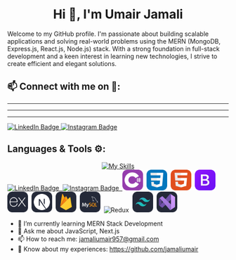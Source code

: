 <div  id="header" align="center">
  <h1>Hi 👋, I'm Umair Jamali</h1>
</div>
Welcome to my GitHub profile. I'm passionate about building scalable applications and solving real-world problems using the MERN (MongoDB, Express.js, React.js, Node.js) stack. With a strong foundation in full-stack development and a keen interest in learning new technologies, I strive to create efficient and elegant solutions.

## 📫 Connect with me on 🔗:
---
***
___
  <div>
  <a href="https://www.linkedin.com/in/umair-jamali/">
    <img src="https://camo.githubusercontent.com/b5ca0d668668ff247047e3ae990f6b19ba143fe20b0b1413cf1072bdfb911182/68747470733a2f2f736b696c6c69636f6e732e6465762f69636f6e733f693d6c696e6b6564696e" alt="LinkedIn Badge"/>
  </a>
  <a href="https://www.instagram.com/jamaliumair597/">
    <img src="https://camo.githubusercontent.com/e818212b5e40fd6507738970e6baa7f3ec80e6645e7af32938b731e8e0c99000/68747470733a2f2f736b696c6c69636f6e732e6465762f69636f6e733f693d696e7374616772616d" alt="Instagram Badge"/>
  </a>
</div>
  
## Languages & Tools ⚙️:
<div align="center">
  <a href="https://skillicons.dev">
    <img src="https://skillicons.dev/icons?i=git,github,vscode,js,css,nextjs,tailwind,react,nodejs,ts,express,npm,cs,html,firebase,bootstrap,vercel,visualstudio,mysql,mongodb&perline=10" alt="My Skills">
  </a>
</div>


<div>
  <a href="https://camo.githubusercontent.com/f898bbaf3f178dafd38d616aab13f062a8ee3e8a07892cbdb08b068070ef417d/68747470733a2f2f736b696c6c69636f6e732e6465762f69636f6e733f693d6769742c6769746875622c7673636f6465">
    <img src="https://camo.githubusercontent.com/f898bbaf3f178dafd38d616aab13f062a8ee3e8a07892cbdb08b068070ef417d/68747470733a2f2f736b696c6c69636f6e732e6465762f69636f6e733f693d6769742c6769746875622c7673636f6465" alt="LinkedIn Badge"/>&nbsp;
  </a>
  <a href="https://camo.githubusercontent.com/195dd1b93b11c7bb98736d2a1842c1baafb22bd983808aec0fec890c2d824501/68747470733a2f2f736b696c6c69636f6e732e6465762f69636f6e733f693d72656163742c657870726573732c6d6f6e676f64622c6e6f64656a732c7473">
    <img src="https://camo.githubusercontent.com/195dd1b93b11c7bb98736d2a1842c1baafb22bd983808aec0fec890c2d824501/68747470733a2f2f736b696c6c69636f6e732e6465762f69636f6e733f693d72656163742c657870726573732c6d6f6e676f64622c6e6f64656a732c7473" alt="Instagram Badge"/>&nbsp;
  </a>
  <a>
    <img src="https://github.com/tandpfun/skill-icons/raw/main/icons/CS.svg" title="Java" alt="Java" width="47" height="47"/>&nbsp;
  </a>
  <a>
  <img src="https://github.com/tandpfun/skill-icons/raw/main/icons/CSS.svg" title="React" alt="React" width="47" height="47"/>&nbsp;
  </a>
  <a>
  <img src="https://github.com/tandpfun/skill-icons/raw/main/icons/HTML.svg" title="Spring" alt="Spring" width="47" height="47"/>&nbsp;
  </a>
  <a>
  <img src="https://raw.githubusercontent.com/tandpfun/skill-icons/main/icons/Bootstrap.svg" title="Material UI" alt="Material UI" width="47" height="47"/>&nbsp;
  </a>
  <a>
  <img src="https://github.com/tandpfun/skill-icons/raw/main/icons/ExpressJS-Dark.svg" title="Flutter" alt="Flutter" width="47" height="47"/>&nbsp;
  </a>
  <a>
  <img src="https://github.com/tandpfun/skill-icons/raw/main/icons/NextJS-Dark.svg" title="Redux" alt="Redux " width="47" height="47"/>&nbsp;
  <a>
   
  <a>
  <img src="https://github.com/tandpfun/skill-icons/raw/main/icons/Firebase-Dark.svg" title="Redux" alt="Redux " width="47" height="47"/>&nbsp;
  <a>
    
  <a>
  <img src="https://github.com/tandpfun/skill-icons/raw/main/icons/MySQL-Dark.svg" title="Redux" alt="Redux " width="47" height="47"/>&nbsp;
  <a>
    
  <a>
  <img src="https://github.com/tandpfun/skill-icons/raw/main/icons/Npm-Dark.svg" title="Redux" alt="Redux " width="47" height="47"/>&nbsp;
  <a>
    
  <a>
  <img src="https://github.com/tandpfun/skill-icons/raw/main/icons/TailwindCSS-Dark.svg" title="Redux" alt="Redux " width="47" height="47"/>&nbsp;
  <a>
    
  <a>
  <img src="https://github.com/tandpfun/skill-icons/raw/main/icons/VisualStudio-Dark.svg" title="Redux" alt="Redux " width="47" height="47"/>&nbsp;
  <a>
</div>




- 🌱 I’m currently learning MERN Stack Development
- 💬 Ask me about JavaScript, Next.js
- 📫 How to reach me: jamaliumair957@gmail.com
- 📄 Know about my experiences: https://github.com/jamaliumair
